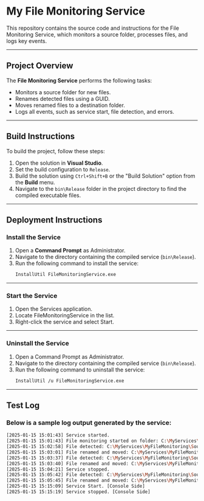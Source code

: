 # My File Monitoring Service

This repository contains the source code and instructions for the File Monitoring Service, which monitors a source folder, processes files, and logs key events.

---

## Project Overview

The **File Monitoring Service** performs the following tasks:
- Monitors a source folder for new files.
- Renames detected files using a GUID.
- Moves renamed files to a destination folder.
- Logs all events, such as service start, file detection, and errors.

---

## Build Instructions

To build the project, follow these steps:

1. Open the solution in **Visual Studio**.
2. Set the build configuration to `Release`.
3. Build the solution using `Ctrl+Shift+B` or the "Build Solution" option from the **Build** menu.
4. Navigate to the `bin\Release` folder in the project directory to find the compiled executable files.

---

## Deployment Instructions

### Install the Service
1. Open a **Command Prompt** as Administrator.
2. Navigate to the directory containing the compiled service (`bin\Release`).
3. Run the following command to install the service:
   ```bash
   InstallUtil FileMonitoringService.exe
   
---

### Start the Service
1. Open the Services application.
2. Locate FileMonitoringService in the list.
3. Right-click the service and select Start.
   
---

### Uninstall the Service
1. Open a Command Prompt as Administrator.
2. Navigate to the directory containing the compiled service (`bin\Release`).
3. Run the following command to uninstall the service:
   ```bash
   InstallUtil /u FileMonitoringService.exe
---
## Test Log

### Below is a sample log output generated by the service:
```bash
[2025-01-15 15:01:43] Service started.
[2025-01-15 15:01:43] File monitoring started on folder: C:\MyServices\MyFileMonitoring\Source
[2025-01-15 15:02:58] File detected: C:\MyServices\MyFileMonitoring\Source\New Text Document.txt
[2025-01-15 15:03:01] File renamed and moved: C:\MyServices\MyFileMonitoring\Source\hhh.txt -> C:\MyServices\MyFileMonitoring\Destination\663a117e-8e6c-489f-9e5b-41c0da4e38cf.txt
[2025-01-15 15:03:37] File detected: C:\MyServices\MyFileMonitoring\Source\New Text Document.txt
[2025-01-15 15:03:40] File renamed and moved: C:\MyServices\MyFileMonitoring\Source\ff.txt -> C:\MyServices\MyFileMonitoring\Destination\a5716563-c823-472d-8f74-091931f7527d.txt
[2025-01-15 15:04:21] Service stopped.
[2025-01-15 15:05:42] File detected: C:\MyServices\MyFileMonitoring\Source\New Text Document.txt
[2025-01-15 15:05:45] File renamed and moved: C:\MyServices\MyFileMonitoring\Source\hh.txt -> C:\MyServices\MyFileMonitoring\Destination\ec41b03f-82da-478e-94ad-1ffdb18b58cb.txt
[2025-01-15 15:15:09] Service Start. [Console Side]
[2025-01-15 15:15:19] Service stopped. [Console Side]

   
